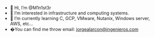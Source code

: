 - 👋 Hi, I’m @M1n1st3r
- 👀 I’m interested in infrastructure and computing systems.
- 🌱 I’m currently learning C, GCP, VMware, Nutanix, Windows server, AWS, etc...
- �You can find me throw email: jorgealarcon@ingenieros.com

<!---
M1n1st3r/M1n1st3r is a ✨ special ✨ repository because its `README.md` (this file) appears on your GitHub profile.
You can click the Preview link to take a look at your changes.
--->

